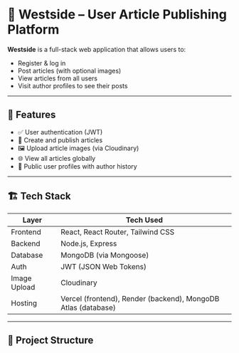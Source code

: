 # 📰 Westside – User Article Publishing Platform

**Westside** is a full-stack web application that allows users to:
- Register & log in
- Post articles (with optional images)
- View articles from all users
- Visit author profiles to see their posts

---

## 🚀 Features

- ✅ User authentication (JWT)
- 📝 Create and publish articles
- 🖼 Upload article images (via Cloudinary)
- 🌐 View all articles globally
- 👤 Public user profiles with author history

---

## 🏗 Tech Stack

| Layer      | Tech Used                      |
|------------|--------------------------------|
| Frontend   | React, React Router, Tailwind CSS |
| Backend    | Node.js, Express               |
| Database   | MongoDB (via Mongoose)         |
| Auth       | JWT (JSON Web Tokens)          |
| Image Upload | Cloudinary                   |
| Hosting    | Vercel (frontend), Render (backend), MongoDB Atlas (database) |

---

## 📁 Project Structure